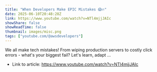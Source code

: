 ```yaml
---
title: "When Developers Make EPIC Mistakes 😱🔥"
date: 2025-06-10T20:48:28Z
link: https://www.youtube.com/watch?v=NTl4mjjJAIc
showShare: false
showReadTime: false
thumbnail: images/misc.png
tags: ["youtube.com/@awsdevelopers"]
---
```

We all make tech mistakes! From wiping production servers to costly click errors - what's your biggest fail? Let's learn, adapt ...

- Link to article: https://www.youtube.com/watch?v=NTl4mjjJAIc